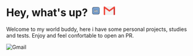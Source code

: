 # Hey, what's up? [<img src="https://github.com/alissonzampietro/alissonzampietro/blob/master/linkedin.svg" target="_blank" width="30" alt="Linkedin">](https://www.linkedin.com/in/alissonzampietro) [<img src="https://github.com/alissonzampietro/alissonzampietro/blob/master/gmail.svg" width="30" alt="Gmail">](mailto:alissonzampietro@gmail.com)

Welcome to my world buddy, here i have some personal projects, studies and tests.
Enjoy and feel confortable to open an PR.

<img src="https://media.giphy.com/media/l46Cpz0A0dB1jMxG0/source.gif" width="875" alt="Gmail">